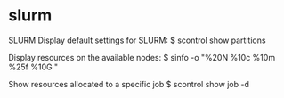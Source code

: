 # slurm

SLURM
Display default settings for SLURM:
$ scontrol show partitions

Display resources on the available nodes:
$ sinfo -o "%20N  %10c  %10m  %25f  %10G "

Show resources allocated to a specific job
$ scontrol show job -d <job-ID>

